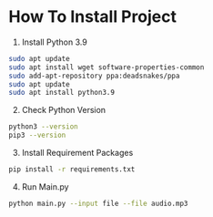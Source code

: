 # How To Install Project

1. Install Python 3.9
``` bash
sudo apt update 
sudo apt install wget software-properties-common 
sudo add-apt-repository ppa:deadsnakes/ppa 
sudo apt update 
sudo apt install python3.9 
```

2. Check Python Version
``` bash
python3 --version
pip3 --version
```

3. Install Requirement Packages
``` bash
pip install -r requirements.txt
```

4. Run Main.py
``` bash
python main.py --input file --file audio.mp3
```